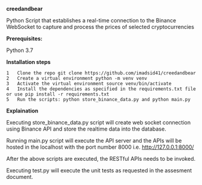 **creedandbear**

Python Script that establishes a real-time connection to the Binance WebSocket to capture and process the prices of selected cryptocurrencies

**Prerequisites:**

Python 3.7

**Installation steps**

	1	Clone the repo git clone https://github.com/imadsid41/creedandbear
	2	Create a virtual environment python -m venv venv
	3	Activate the virtual environment source venv/bin/activate
	4	Install the dependencies as specified in the requirements.txt file or use pip install -r requirements.txt
	5	Run the scripts: python store_binance_data.py and python main.py

**Explaination**

Executing store_binance_data.py script will create web socket connection using Binance API and store the realtime data into the database.

Running main.py script will execute the API server and the APIs will be hosted in the localhost with the port number 8000 i.e. http://127.0.0.1:8000/

After the above scripts are executed, the RESTful APIs needs to be invoked.

Executing test.py will execute the unit tests as requested in the assesment document.
